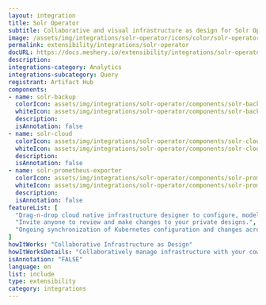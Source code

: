 ```yaml
---
layout: integration
title: Solr Operator
subtitle: Collaborative and visual infrastructure as design for Solr Operator
image: /assets/img/integrations/solr-operator/icons/color/solr-operator-color.svg
permalink: extensibility/integrations/solr-operator
docURL: https://docs.meshery.io/extensibility/integrations/solr-operator
description: 
integrations-category: Analytics
integrations-subcategory: Query
registrant: Artifact Hub
components: 
- name: solr-backup
  colorIcon: assets/img/integrations/solr-operator/components/solr-backup/icons/color/solr-backup-color.svg
  whiteIcon: assets/img/integrations/solr-operator/components/solr-backup/icons/white/solr-backup-white.svg
  description: 
  isAnnotation: false
- name: solr-cloud
  colorIcon: assets/img/integrations/solr-operator/components/solr-cloud/icons/color/solr-cloud-color.svg
  whiteIcon: assets/img/integrations/solr-operator/components/solr-cloud/icons/white/solr-cloud-white.svg
  description: 
  isAnnotation: false
- name: solr-prometheus-exporter
  colorIcon: assets/img/integrations/solr-operator/components/solr-prometheus-exporter/icons/color/solr-prometheus-exporter-color.svg
  whiteIcon: assets/img/integrations/solr-operator/components/solr-prometheus-exporter/icons/white/solr-prometheus-exporter-white.svg
  description: 
  isAnnotation: false
featureList: [
  "Drag-n-drop cloud native infrastructure designer to configure, model, and deploy your workloads.",
  "Invite anyone to review and make changes to your private designs.",
  "Ongoing synchronization of Kubernetes configuration and changes across any number of clusters."
]
howItWorks: "Collaborative Infrastructure as Design"
howItWorksDetails: "Collaboratively manage infrastructure with your coworkers synchronously sharing the same designs."
isAnnotation: "FALSE"
language: en
list: include
type: extensibility
category: integrations
---
```

